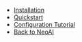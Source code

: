 - [Installation](/en/installation.md)
- [Quickstart](/en/quickstart.md)
- [Configuration Tutorial](/en/tutorial.md)
- [Back to NeoAI](/back-NeoAI)

